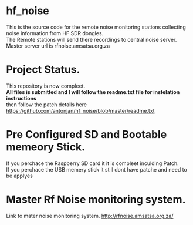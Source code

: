 # hf_noise<br>
This is the source code for the remote noise monitoring stations collecting noise information from HF SDR dongles.<br>
The Remote stations will send there recordings to central noise server.<br>
Master server url is rfnoise.amsatsa.org.za<br>
# Project Status.
This repository is now compleet.<br>
<b>All files is submitted and I will follow the readme.txt file for instelation instructions</b><br>
then follow the patch details here <a href="https://github.com/antonjan/hf_noise/blob/master/readme.txt">https://github.com/antonjan/hf_noise/blob/master/readme.txt</a><br>
# Pre Configured SD and Bootable memeory Stick.
If you perchace the Raspberry SD card it it is compleet inculding Patch.<br>
If you perchace the USB memery stick it still dont have patche and need to be applyes
# Master Rf Noise monitoring system.
Link to mater noise monitoring system. <a href="http://rfnoise.amsatsa.org.za/">http://rfnoise.amsatsa.org.za/</a><br>
